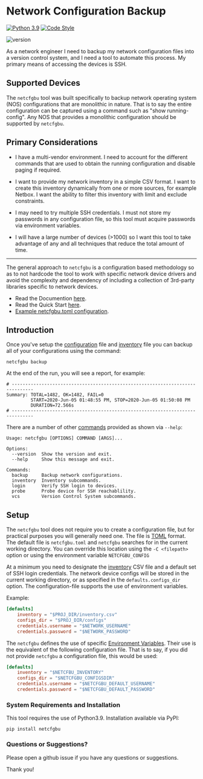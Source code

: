# Network Configuration Backup

[![Python 3.9](https://img.shields.io/badge/python-3.9-blue.svg)](https://www.python.org/downloads/release/python-390/)
[![Code Style](https://img.shields.io/badge/code%20style-black-000000.svg)](https://github.com/ambv/black)

![version](docs/version.svg)

As a network engineer I need to backup my network configuration files into a
version control system, and I need a tool to automate this process.  My primary
means of accessing the devices is SSH.

## Supported Devices

The `netcfgbu` tool was built specifically to backup network operating system (NOS)
configurations that are monolithic in nature.  That is to say the entire
configuration can be captured using a command such as "show running-config".  Any
NOS that provides a monolithic configuration should be supported by `netcfgbu`.

## Primary Considerations

* I have a multi-vendor environment. I need to account for the different commands
that are used to obtain the running configuration and disable paging if
required.

* I want to provide my network inventory in a simple CSV format.  I want to
create this inventory dynamically from one or more sources, for example Netbox.
I want the ability to filter this inventory with limit and exclude constraints.

* I may need to try multiple SSH credentials.  I must not store my passwords in
any configuration file, so this tool must acquire passwords via environment
variables.

* I will have a large number of devices (>1000) so I want this tool to take
advantage of any and all techniques that reduce the total amount of time.

---

The general approach to `netcfgbu` is a configuration based methodology so as
to not hardcode the tool to work with specific network device drivers
and avoid the complexity and dependency of including a collection of 3rd-party
libraries specific to network devices.

* Read the Documention [here](docs/TOC.md).
* Read the Quick Start [here](docs/QuickStart.md).
* [Example netcfgbu.toml configuration](./examples/netcfgbu.toml).

## Introduction

Once you've setup the [configuration](docs/configuration-file.md) file and
[inventory](docs/inventory.md) file you can backup all of your configurations
using the command:

```shell script
netcfgbu backup
```

At the end of the run, you will see a report, for example:

```shell script
# ------------------------------------------------------------------------------
Summary: TOTAL=1482, OK=1482, FAIL=0
         START=2020-Jun-05 01:48:55 PM, STOP=2020-Jun-05 01:50:08 PM
         DURATION=72.566s
# ------------------------------------------------------------------------------
```

There are a number of other [commands](docs/commands.md) provided as shown via `--help`:

```text
Usage: netcfgbu [OPTIONS] COMMAND [ARGS]...

Options:
  --version  Show the version and exit.
  --help     Show this message and exit.

Commands:
  backup     Backup network configurations.
  inventory  Inventory subcommands.
  login      Verify SSH login to devices.
  probe      Probe device for SSH reachablility.
  vcs        Version Control System subcommands.
```

## Setup

The `netcfgbu` tool does not require you to create a configuration file, but
for practical purposes you will generally need one.  The file is
[TOML](https://github.com/toml-lang/toml) format.  The default file is
`netcfgbu.toml` and `netcfgbu` searches for in the current working directory.
You can override this location using the `-C <filepath>` option or using the
environment variable `NETCFGBU_CONFIG`

At a minimum you need to designate the [inventory](docs/inventory.md) CSV file and
a default set of SSH login credentials.  The network device configs will be
stored in the current working directory, or as specified in the `defaults.configs_dir`
option.  The configuration-file supports the use of environment variables.

Example:

```toml
[defaults]
    inventory = "$PROJ_DIR/inventory.csv"
    configs_dir = "$PROJ_DIR/configs"
    credentials.username = "$NETWORK_USERNAME"
    credentials.password = "$NETWORK_PASSWORD"
```

The `netcfgbu` defines the use of specific [Environment Variables](docs/environment_variables.md).  Their
use is the equivalent of the following configuration file.  That is to say, if you did not provide `netcfgbu` a
configuration file, this would be used:

```toml
[defaults]
    inventory = "$NETCFBU_INVENTORY"
    configs_dir = "$NETCFGBU_CONFIGSDIR"
    credentials.username = "$NETCFGBU_DEFAULT_USERNAME"
    credentials.password = "$NETCFGBU_DEFAULT_PASSWORD"
```

### System Requirements and Installation

This tool requires the use of Python3.9.  Installation available via PyPI:

```shell script
pip install netcfgbu
```

### Questions or Suggestions?

Please open a github issue if you have any questions or suggestions.

Thank you!
